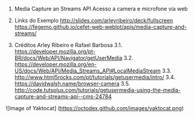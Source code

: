 1. Media Capture an Streams API
	Acesso a camera e microfone via web

2. Links do Exemplo
	http://slides.com/arleyribeiro/deck/fullscreen
	https://fegemo.github.io/cefet-web-weblot/apis/media-capture-and-streams/

3. Créditos
Arley Ribeiro e Rafael Barbosa
3.1. https://developer.mozilla.org/pt-BR/docs/Web/API/Navigator/getUserMedia
3.2. https://developer.mozilla.org/en-US/docs/Web/API/Media_Streams_API#LocalMediaStream
3.3. http://www.html5rocks.com/pt/tutorials/getusermedia/intro/
3.4. https://davidwalsh.name/browser-camera
3.5. http://code.tutsplus.com/tutorials/getusermedia-using-the-media-capture-and-streams-api--cms-24784

![Image of Yaktocat]
(https://octodex.github.com/images/yaktocat.png)